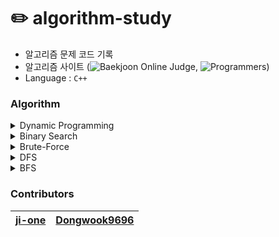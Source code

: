 # ✏️ algorithm-study
- 알고리즘 문제 코드 기록
- 알고리즘 사이트 (![Baekjoon Online Judge](https://www.acmicpc.net/), ![Programmers](https://programmers.co.kr/learn/challenges?tab=all_challenges))
- Language : `C++`

### Algorithm
<details>
<summary>Dynamic Programming</summary>
<div markdown="1">
  
- 큰문제를 작은 문제로 나누어 푸는 것이다.  
- DP는 작은 부분에서 반복되는 것을 이용하여 풀이 ex) 항상 f(3) = 2  
-> Divide and Conquer(분할 정복)은 반복이 일어나지 않는 점이 다르다.  
- 프로그래밍 방법  
  ```
    1. 모든 작은 문제들은 한번만 풀고, 작은 문제의 답을 메모한다.
    2. 보다 큰문제를 풀때 앞서 구한 답을 이용하여 해결한다.
   ```
- Memoization? -> dp 에서 중요한 개념  
  ```
    1. 작은 문제들이 반복되고 이 문제들의 결과는 같기 때문에 작은 문제의 결과값을 저장하고 다시 사용한다.
    2. 함수의 값을 계산한 뒤 계산된 값을 배열에 저장하는 방식.
  ```
- dp[0], dp[1], dp[2], dp[3] ... 나아가다 보면 규칙이 발견된다.
이를 이용하여 점화식을 도출해낼 수 있다.

</div>
</details>
<details>
<summary>Binary Search</summary>
<div markdown="1">
  
- 오름차순으로 정렬된 리스트에서 특정한 값의 위치를 찾는 알고리즘.
- 정렬된 리스트의 중간 값을 임의의 값으로 선택하여, 찾고자 하는 키 값과 비교하는 방식.
- 시간 복잡도 : log n
- 방식
  ```
    1. 정렬되어 있어야한다.
    2. left, right, mid 값을 정한다.
    3. mid 값과 key 값을 비교한다.
    4. 비교시 mid 값보다 key 값이 높으면 left를 mid + 1 값으로 만들고,
    낮으면 right를 mid - 1 값으로 만든다.
    5. left > right 될때까지 2~4번을 반복하여 key값을 찾는다.
  ```
</div>
</details>

</div>
</details>
<details>
<summary>Brute-Force</summary>
<div markdown="1">
  
- 문제를 해결하기 위해 모든 가능한 경우의 수를 직접 조합 및 대입하여 해보는 방법.
- 단점 : 시간적 제한과 자원의 제약이 있다.

</div>
</details>

</div>
</details>
<details>
<summary>DFS</summary>
<div markdown="1">
  
- 시작 노드에서부터 해당 노드의 자식 노드로 끝까지 내려가며 검색하는 방식.
- 주로 2차 행렬 넓이 구하기, 완전 탐색 문제 등에 자주 이용.
- 미로 탐색시 한 방향으로 이동하다가 더 이상 갈 수 없게 되면 가장 가까운 갈림길로 돌아와서 다른 방향으로 다시 탐색을 진행하는 방식.
- DFS가 BFS 보다 좀 더 간단하다
- 단순 검색 속도 자체는 BFS 비해서 느리다.
- 어떤 노드를 방문했었는지 여부를 반드시 검사해야 한다.
- 스택을 이용하여 구현 가능
- 재귀를 이용하여 구현 가능
- 시간 복잡도 (N: 정점수, E: 간선수)
1. 인접 리스트로 표현된 그래프: O(N+E)
2. 인접 행렬로 표현된 그래프: O(N^2)

```
void dfs(int v){
	visit[v] = 1;
	cout << v << ' ';
	for(int i=1; i<=n; i++){
		if(graph[v][i] == 1 && visit[i] == 0){
			dfs(i);
		}
	}
}
```

</div>
</details>

</div>
</details>
<details>
<summary>BFS</summary>
<div markdown="1">
  
- 시작 노드에서 인접한 노드를 먼저 탐색하는 방식.
- 두 노드 사이의 최단경로 혹은 임의의 경로를 찾고 싶을 때 이용.
- 어떤 노드를 방문했었는지 여부를 반드시 검사해야 한다.
- BFS가 DFS보다 좀 더 복잡하다.
- 큐를 이용하여 구현 가능
- 시간 복잡도(N: 정점수, E: 간선수)
1)인접 리스트로 표현된 그래프: O(N+E)
2)인접 행렬로 표현된 그래프: O(N^2)

```
void bfs(int v){
	visit[v] = 1;
	queue<int> q;
	q.push(v);
	
	while(!q.empty()){
		int c = q.front();
		q.pop();
		cout << c << ' ';
		for(int i=1; i<=n; i++){
			if(graph[c][i] == 1 && visit[i] == 0){
				q.push(i);
				visit[i] = 1;
			}
		}
	}
}
```

</div>
</details>


### Contributors
| [ji-one](https://github.com/ji-one)     | [Dongwook9696](https://github.com/Dongwook9696) |
| ----------------------------------------------- | ----------------------------------------- |
